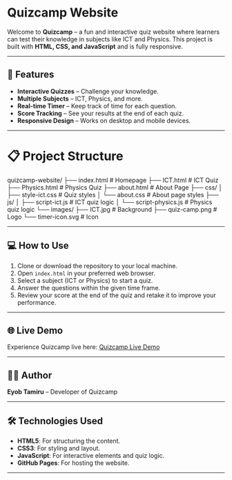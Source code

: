 # Quizcamp Website

Welcome to **Quizcamp** – a fun and interactive quiz website where learners can test their knowledge in subjects like ICT and Physics. This project is built with **HTML, CSS, and JavaScript** and is fully responsive.

---

## 🚀 Features

- **Interactive Quizzes** – Challenge your knowledge.  
- **Multiple Subjects** – ICT, Physics, and more.  
- **Real-time Timer** – Keep track of time for each question.  
- **Score Tracking** – See your results at the end of each quiz.  
- **Responsive Design** – Works on desktop and mobile devices.  

---

# 📋 Project Structure

quizcamp-website/
├── index.html          # Homepage
├── ICT.html            # ICT Quiz
├── Physics.html        # Physics Quiz
├── about.html          # About Page
├── css/
│   ├── style-ict.css   # Quiz styles
│   └── about.css       # About page styles
├── js/
│   ├── script-ict.js    # ICT quiz logic
│   └── script-physics.js # Physics quiz logic
└── images/
    ├── ICT.jpg         # Background
    ├── quiz-camp.png   # Logo
    └── timer-icon.svg  # Icon

---

## 💻 How to Use

1. Clone or download the repository to your local machine.
2. Open `index.html` in your preferred web browser.
3. Select a subject (ICT or Physics) to start a quiz.
4. Answer the questions within the given time frame.
5. Review your score at the end of the quiz and retake it to improve your performance.

---

## 🌐 Live Demo

Experience Quizcamp live here: [Quizcamp Live Demo](https://eyustarx.github.io/quizcamp-website/)

---

## 👨‍💻 Author

**Eyob Tamiru** – Developer of Quizcamp

---

## 🛠️ Technologies Used

- **HTML5**: For structuring the content.
- **CSS3**: For styling and layout.
- **JavaScript**: For interactive elements and quiz logic.
- **GitHub Pages**: For hosting the website.

---
